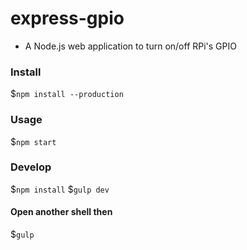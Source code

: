 # express-gpio
- A Node.js web application to turn on/off RPi's GPIO

### Install
$`npm install --production`

### Usage
$`npm start`

### Develop
$`npm install`
$`gulp dev`
#### Open another shell then
$`gulp`
